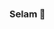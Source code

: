 ### Selam 👋

<!--
Here are some ideas to get you started:

- 🌱 I’m currently learning software.
- 😄 Yeni şeyler öğrenmek çok güzel.
- ⚡ İnanmak başarmanın yarısıdır.
-->
